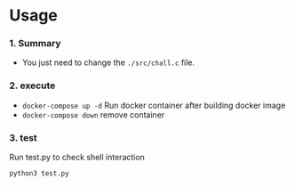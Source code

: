# Usage

### 1. Summary
- You just need to change the `./src/chall.c` file.

### 2. execute
- `docker-compose up -d` Run docker container after building docker image
- `docker-compose down` remove container

### 3. test
Run test.py to check shell interaction
```
python3 test.py
```